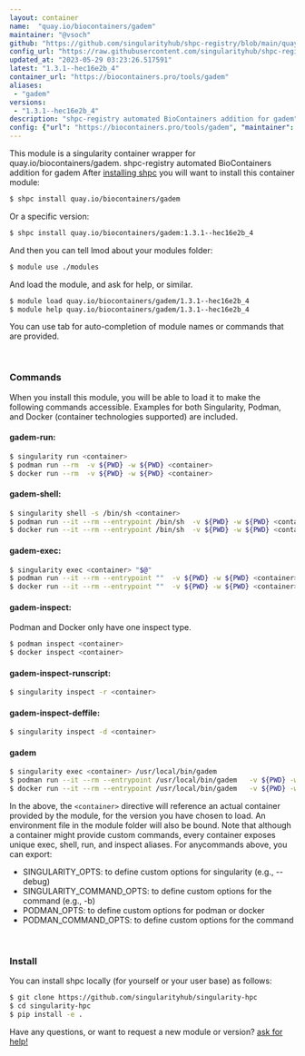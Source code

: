 ```yaml
---
layout: container
name:  "quay.io/biocontainers/gadem"
maintainer: "@vsoch"
github: "https://github.com/singularityhub/shpc-registry/blob/main/quay.io/biocontainers/gadem/container.yaml"
config_url: "https://raw.githubusercontent.com/singularityhub/shpc-registry/main/quay.io/biocontainers/gadem/container.yaml"
updated_at: "2023-05-29 03:23:26.517591"
latest: "1.3.1--hec16e2b_4"
container_url: "https://biocontainers.pro/tools/gadem"
aliases:
 - "gadem"
versions:
 - "1.3.1--hec16e2b_4"
description: "shpc-registry automated BioContainers addition for gadem"
config: {"url": "https://biocontainers.pro/tools/gadem", "maintainer": "@vsoch", "description": "shpc-registry automated BioContainers addition for gadem", "latest": {"1.3.1--hec16e2b_4": "sha256:de5c2d16302c3e35b4ffb032421a1a6d9ac2cd9e272111a45fb8b7d91ec2786e"}, "tags": {"1.3.1--hec16e2b_4": "sha256:de5c2d16302c3e35b4ffb032421a1a6d9ac2cd9e272111a45fb8b7d91ec2786e"}, "docker": "quay.io/biocontainers/gadem", "aliases": {"gadem": "/usr/local/bin/gadem"}}
---
```


This module is a singularity container wrapper for quay.io/biocontainers/gadem.
shpc-registry automated BioContainers addition for gadem
After [installing shpc](#install) you will want to install this container module:


```bash
$ shpc install quay.io/biocontainers/gadem
```

Or a specific version:

```bash
$ shpc install quay.io/biocontainers/gadem:1.3.1--hec16e2b_4
```

And then you can tell lmod about your modules folder:

```bash
$ module use ./modules
```

And load the module, and ask for help, or similar.

```bash
$ module load quay.io/biocontainers/gadem/1.3.1--hec16e2b_4
$ module help quay.io/biocontainers/gadem/1.3.1--hec16e2b_4
```

You can use tab for auto-completion of module names or commands that are provided.

<br>

### Commands

When you install this module, you will be able to load it to make the following commands accessible.
Examples for both Singularity, Podman, and Docker (container technologies supported) are included.

#### gadem-run:

```bash
$ singularity run <container>
$ podman run --rm  -v ${PWD} -w ${PWD} <container>
$ docker run --rm  -v ${PWD} -w ${PWD} <container>
```

#### gadem-shell:

```bash
$ singularity shell -s /bin/sh <container>
$ podman run --it --rm --entrypoint /bin/sh  -v ${PWD} -w ${PWD} <container>
$ docker run --it --rm --entrypoint /bin/sh  -v ${PWD} -w ${PWD} <container>
```

#### gadem-exec:

```bash
$ singularity exec <container> "$@"
$ podman run --it --rm --entrypoint ""  -v ${PWD} -w ${PWD} <container> "$@"
$ docker run --it --rm --entrypoint ""  -v ${PWD} -w ${PWD} <container> "$@"
```

#### gadem-inspect:

Podman and Docker only have one inspect type.

```bash
$ podman inspect <container>
$ docker inspect <container>
```

#### gadem-inspect-runscript:

```bash
$ singularity inspect -r <container>
```

#### gadem-inspect-deffile:

```bash
$ singularity inspect -d <container>
```


#### gadem

```bash
$ singularity exec <container> /usr/local/bin/gadem
$ podman run --it --rm --entrypoint /usr/local/bin/gadem   -v ${PWD} -w ${PWD} <container> -c " $@"
$ docker run --it --rm --entrypoint /usr/local/bin/gadem   -v ${PWD} -w ${PWD} <container> -c " $@"
```



In the above, the `<container>` directive will reference an actual container provided
by the module, for the version you have chosen to load. An environment file in the
module folder will also be bound. Note that although a container
might provide custom commands, every container exposes unique exec, shell, run, and
inspect aliases. For anycommands above, you can export:

 - SINGULARITY_OPTS: to define custom options for singularity (e.g., --debug)
 - SINGULARITY_COMMAND_OPTS: to define custom options for the command (e.g., -b)
 - PODMAN_OPTS: to define custom options for podman or docker
 - PODMAN_COMMAND_OPTS: to define custom options for the command

<br>

### Install

You can install shpc locally (for yourself or your user base) as follows:

```bash
$ git clone https://github.com/singularityhub/singularity-hpc
$ cd singularity-hpc
$ pip install -e .
```

Have any questions, or want to request a new module or version? [ask for help!](https://github.com/singularityhub/singularity-hpc/issues)